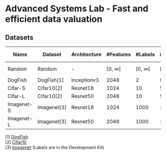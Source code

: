 # Advanced Systems Lab - Fast and efficient data valuation


## Datasets

|Name       | Dataset       | Architecture| #Features   | #Labels     |   #Train    |  #Test      |Images available| 
|-----------| ------------- |-------------|------------ |-----------  | ------------| ------------| ----------     |
|Random     | Random        |     -       |[0, $\infty$]|[0, $\infty$]|[0, $\infty$]|[0, $\infty$]|  ❌            |
|DogFish    | DogFish[1]    | Inceptionv3 |   2048      |      2      |  900        |  300        |  ❌            |
|Cifar-S    | Cifar10[2]    |  Resnet18   |   1024      |   10        |  50k        |  10k        |  ✅            |
|Cifar-L    | Cifar10[2]    |  Resnet50   |   2048      |   10        |  50k        |  10k        |  ✅            |
|Imagenet-S | Imagenet[3]   |  Resnet18   |   1024      |   1000      |  1M         |  50k        |  ✅            |
|Imagenet-L | Imagenet[3]   |  Resnet50   |   2048      |   1000      |  1M         |  50k        |  ✅            |

[1] [DogFish](https://worksheets.codalab.org/bundles/0x550cd344825049bdbb865b887381823c) <br>
[2] [Cifar10](https://www.cs.toronto.edu/~kriz/cifar.html)<br>
[3] [Imagenet](https://image-net.org/challenges/LSVRC/2010/2010-downloads.php) (Labels are in the Development Kit)